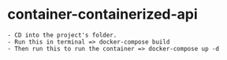 # container-containerized-api
    - CD into the project's folder.
    - Run this in terminal => docker-compose build 
    - Then run this to run the container => docker-compose up -d
 

